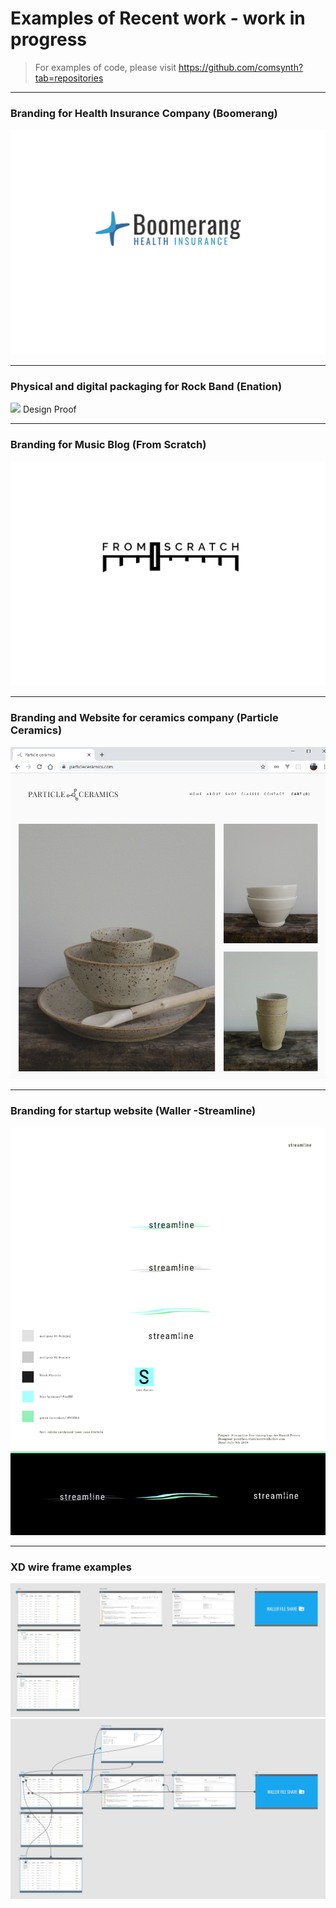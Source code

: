# Examples of Recent work - work in progress
> For examples of code, please visit https://github.com/comsynth?tab=repositories
___
### Branding for Health Insurance Company (Boomerang)
![](examples_of_work/boomerang_v2.png)
___

### Physical and digital packaging for Rock Band (Enation)
![](examples_of_work/Shock%20EP%20-%20Design%20Proof%20(W139).jpeg)
Design Proof
___
### Branding for Music Blog (From Scratch)
![](examples_of_work/fader01.png)
___
### Branding and Website for ceramics company (Particle Ceramics)
![](examples_of_work/particle%20ceramics%20website.png)
___
### Branding for startup website (Waller -Streamline)
![](examples_of_work/steamline%20v3.png)
___
### XD wire frame examples
![](examples_of_work/streamline%20wire.png)
![](examples_of_work/streamline-%20lines.png)


